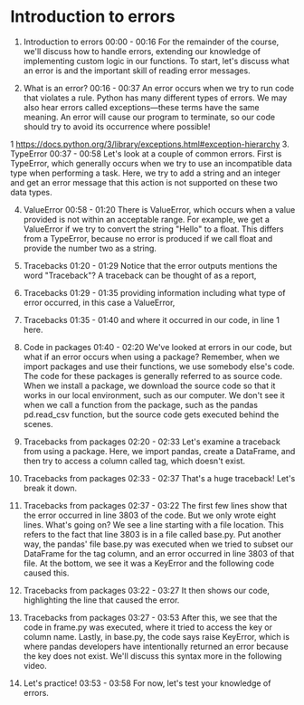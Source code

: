 # Introduction to errors

1. Introduction to errors
00:00 - 00:16
For the remainder of the course, we'll discuss how to handle errors, extending our knowledge of implementing custom logic in our functions. To start, let's discuss what an error is and the important skill of reading error messages.

2. What is an error?
00:16 - 00:37
An error occurs when we try to run code that violates a rule. Python has many different types of errors. We may also hear errors called exceptions—these terms have the same meaning. An error will cause our program to terminate, so our code should try to avoid its occurrence where possible!

1 https://docs.python.org/3/library/exceptions.html#exception-hierarchy
3. TypeError
00:37 - 00:58
Let's look at a couple of common errors. First is TypeError, which generally occurs when we try to use an incompatible data type when performing a task. Here, we try to add a string and an integer and get an error message that this action is not supported on these two data types.

4. ValueError
00:58 - 01:20
There is ValueError, which occurs when a value provided is not within an acceptable range. For example, we get a ValueError if we try to convert the string "Hello" to a float. This differs from a TypeError, because no error is produced if we call float and provide the number two as a string.

5. Tracebacks
01:20 - 01:29
Notice that the error outputs mentions the word "Traceback"? A traceback can be thought of as a report,

6. Tracebacks
01:29 - 01:35
providing information including what type of error occurred, in this case a ValueError,

7. Tracebacks
01:35 - 01:40
and where it occurred in our code, in line 1 here.

8. Code in packages
01:40 - 02:20
We've looked at errors in our code, but what if an error occurs when using a package? Remember, when we import packages and use their functions, we use somebody else's code. The code for these packages is generally referred to as source code. When we install a package, we download the source code so that it works in our local environment, such as our computer. We don't see it when we call a function from the package, such as the pandas pd.read_csv function, but the source code gets executed behind the scenes.

9. Tracebacks from packages
02:20 - 02:33
Let's examine a traceback from using a package. Here, we import pandas, create a DataFrame, and then try to access a column called tag, which doesn't exist.

10. Tracebacks from packages
02:33 - 02:37
That's a huge traceback! Let's break it down.

11. Tracebacks from packages
02:37 - 03:22
The first few lines show that the error occurred in line 3803 of the code. But we only wrote eight lines. What's going on? We see a line starting with a file location. This refers to the fact that line 3803 is in a file called base.py. Put another way, the pandas' file base.py was executed when we tried to subset our DataFrame for the tag column, and an error occurred in line 3803 of that file. At the bottom, we see it was a KeyError and the following code caused this.

12. Tracebacks from packages
03:22 - 03:27
It then shows our code, highlighting the line that caused the error.

13. Tracebacks from packages
03:27 - 03:53
After this, we see that the code in frame.py was executed, where it tried to access the key or column name. Lastly, in base.py, the code says raise KeyError, which is where pandas developers have intentionally returned an error because the key does not exist. We'll discuss this syntax more in the following video.

14. Let's practice!
03:53 - 03:58
For now, let's test your knowledge of errors.